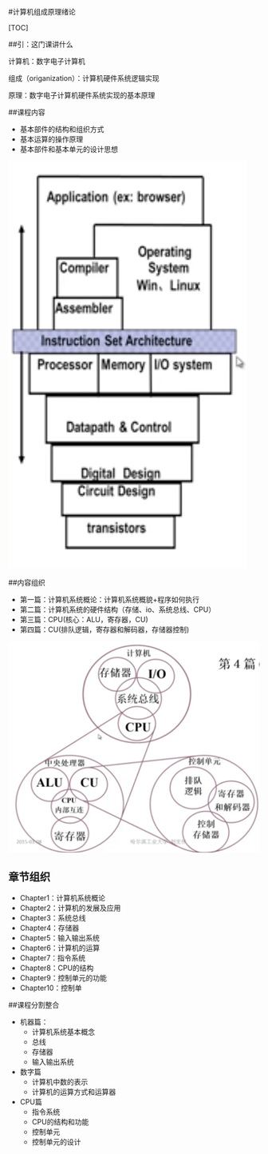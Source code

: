 #计算机组成原理绪论

[TOC]

##引：这门课讲什么

计算机：数字电子计算机

组成（origanization）：计算机硬件系统逻辑实现

原理：数字电子计算机硬件系统实现的基本原理



##课程内容

- 基本部件的结构和组织方式
- 基本运算的操作原理
- 基本部件和基本单元的设计思想

![image-20190618102723330](images/image-20190618102723330.png)

##内容组织

- 第一篇：计算机系统概论：计算机系统概貌+程序如何执行
- 第二篇：计算机系统的硬件结构（存储、io、系统总线、CPU）
- 第三篇：CPU(核心：ALU，寄存器，CU)
- 第四篇：CU(排队逻辑，寄存器和解码器，存储器控制)

![image-20190618114530045](images/image-20190618114530045.png)

## 章节组织

- Chapter1：计算机系统概论
- Chapter2：计算机的发展及应用
- Chapter3：系统总线
- Chapter4：存储器
- Chapter5：输入输出系统
- Chapter6：计算机的运算
- Chapter7：指令系统
- Chapter8：CPU的结构
- Chapter9：控制单元的功能
- Chapter10：控制单

##课程分割整合

- 机器篇：
  - 计算机系统基本概念
  - 总线
  - 存储器
  - 输入输出系统
- 数字篇
  - 计算机中数的表示
  - 计算机的运算方式和运算器
- CPU篇
  - 指令系统
  - CPU的结构和功能
  - 控制单元
  - 控制单元的设计

